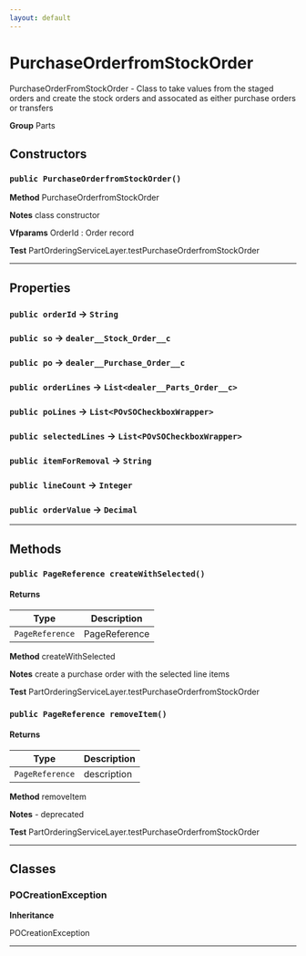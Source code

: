 ```yaml
---
layout: default
---
```

# PurchaseOrderfromStockOrder

PurchaseOrderFromStockOrder - Class to take values from the staged orders and create the stock orders and assocated as either purchase orders or transfers


**Group** Parts

## Constructors
### `public PurchaseOrderfromStockOrder()`

**Method** PurchaseOrderfromStockOrder


**Notes** class constructor


**Vfparams** OrderId : Order record


**Test** PartOrderingServiceLayer.testPurchaseOrderfromStockOrder

---
## Properties

### `public orderId` → `String`


### `public so` → `dealer__Stock_Order__c`


### `public po` → `dealer__Purchase_Order__c`


### `public orderLines` → `List<dealer__Parts_Order__c>`


### `public poLines` → `List<POvSOCheckboxWrapper>`


### `public selectedLines` → `List<POvSOCheckboxWrapper>`


### `public itemForRemoval` → `String`


### `public lineCount` → `Integer`


### `public orderValue` → `Decimal`


---
## Methods
### `public PageReference createWithSelected()`
#### Returns

|Type|Description|
|---|---|
|`PageReference`|PageReference|


**Method** createWithSelected


**Notes** create a purchase order with the selected line items


**Test** PartOrderingServiceLayer.testPurchaseOrderfromStockOrder

### `public PageReference removeItem()`
#### Returns

|Type|Description|
|---|---|
|`PageReference`|description|


**Method** removeItem


**Notes** - deprecated


**Test** PartOrderingServiceLayer.testPurchaseOrderfromStockOrder

---
## Classes
### POCreationException

**Inheritance**

POCreationException


---
